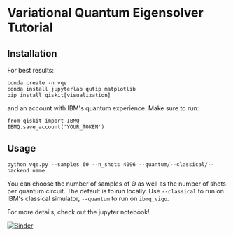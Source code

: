 # Variational Quantum Eigensolver Tutorial

## Installation

For best results:

```
conda create -n vqe
conda install jupyterlab qutip matplotlib
pip install qiskit[visualization]

```

and an account with IBM's quantum experience. Make sure to run: 

```
from qiskit import IBMQ
IBMQ.save_account('YOUR_TOKEN')
```

## Usage

```python vqe.py --samples 60 --n_shots 4096 --quantum/--classical/--backend name```

You can choose the number of samples of &Theta; as well as the number of shots per quantum circuit.
The default is to run locally. Use ```--classical``` to run on IBM's classical simulator, ```--quantum```
to run on ```ibmq_vigo```. 

For more details, check out the jupyter notebook!

[![Binder](https://mybinder.org/badge_logo.svg)](https://mybinder.org/v2/gh/heyredhat/vqe_tutorial/master?filepath=VQE_Tutorial.ipynb)